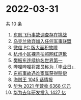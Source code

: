 # 2022-03-31

共 10 条

<!-- BEGIN -->
<!-- 最后更新时间 Thu Mar 31 2022 00:13:29 GMT+0800 (China Standard Time) -->

1. [东航飞行事故调查存在挑战](https://www.zhihu.com/search?q=东航飞行事故调查)
1. [乌克兰放弃加入任何军事联盟](https://www.zhihu.com/search?q=乌克兰)
1. [微信 PC 版大面积故障](https://www.zhihu.com/search?q=微信故障)
1. [杭州小区裸背拍照网红道歉](https://www.zhihu.com/search?q=裸背拍照道歉)
1. [樊振东连续排名世界第一](https://www.zhihu.com/search?q=樊振东)
1. [哔哩哔哩将裁员称为「毕业日」](https://www.zhihu.com/search?q=哔哩哔哩)
1. [东航事故遇难家属获得赔偿](https://www.zhihu.com/search?q=东航飞行事故遇难家属)
1. [海贼王 1045 话情报](https://www.zhihu.com/search?q=海贼王)
1. [华为 2021 年营收 6368 亿元](https://www.zhihu.com/search?q=华为业绩说明会)
1. [华为去年研发投入 1427 亿](https://www.zhihu.com/search?q=华为研发投入)

<!-- END -->
